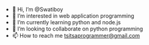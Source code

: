 - 👋 Hi, I’m @Swatiboy
- 👀 I’m interested in web application programming
- 🌱 I’m currently learning python and node.js
- 💞️ I’m looking to collaborate on python programming
- 📫 How to reach me tsitsaprogrammer@gmail.com

<!---
Swatiboy/Swatiboy is a ✨ special ✨ repository because its `README.md` (this file) appears on your GitHub profile.
You can click the Preview link to take a look at your changes.
--->

